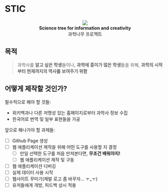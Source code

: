 # STIC

<p align="center">
 <img src="https://github.com/TCGeneric/STIC/blob/master/STIClogo.png"> <br/>
  <b>Science tree for information and creativity</b> <br/>
  과학나무 프로젝트
</p>

## 목적
> 과학사를 **알고 싶은 학생**들이나, **과학에 흥미가 많은 학생**들을 위해, **과학의 시작부터 현재까지의 역사를 보여주기 위함**

## 어떻게 제작할 것인가?
필수적으로 해야 할 것들:
- 위키백과나 다른 저명성 있는 홈페이지로부터 과학사 정보 수집
- 한국어로 번역 및 일부 표현들을 가공

앞으로 해나가야 할 과제들:
- [ ] Github Page 생성
- [ ] 웹 애플리케이션 제작을 위해 어떤 도구를 사용할 지 결정
  - [ ] 만일 선택한 도구를 처음 만져본다면, **무조건 배워야지!**
  - [ ] 웹 애플리케이션 제작 및 구동
- [ ] 웹 애플리케이션 디버깅
- [ ] 실제 데이터 사용 시작
- [ ] 웹사이트 꾸미기(제발 로고 좀 바꾸자... ㅜ_ㅜ)
- [ ] 유저들에게 개방, 피드백 상시 적용
